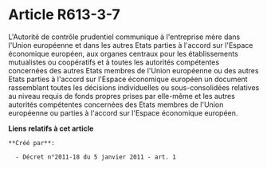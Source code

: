 # Article R613-3-7

L'Autorité de contrôle prudentiel communique à l'entreprise mère dans l'Union européenne et dans les autres Etats parties à
l'accord sur l'Espace économique européen, aux organes centraux pour les établissements mutualistes ou coopératifs et à
toutes les autorités compétentes concernées des autres Etats membres de l'Union européenne ou des autres Etats parties à
l'accord sur l'Espace économique européen un document rassemblant toutes les décisions individuelles ou sous-consolidées
relatives au niveau requis de fonds propres prises par elle-même et les autres autorités compétentes concernées des Etats
membres de l'Union européenne ou parties à l'accord sur l'Espace économique européen.

**Liens relatifs à cet article**

	**Créé par**:

	  - Décret n°2011-18 du 5 janvier 2011 - art. 1
